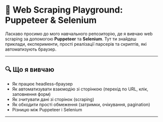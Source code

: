 # 🤖 Web Scraping Playground: Puppeteer & Selenium

Ласкаво просимо до мого навчального репозиторію, де я вивчаю web scraping за допомогою **Puppeteer** та **Selenium**. Тут ти знайдеш приклади, експерименти, прості реалізації парсерів та скриптів, які автоматизують браузер.

---

## 🔍 Що я вивчаю

- Як працює headless-браузер
- Як автоматизувати взаємодію зі сторінкою (перехід по URL, клік, заповнення форм)
- Як зчитувати дані зі сторінок (scraping)
- Як обходити прості обмеження (затримки, очікування, pagination)
- Різницю між Puppeteer і Selenium

---
